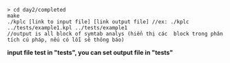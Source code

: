 
    > cd day2/completed
    make
    ./kplc [link to input file] [link output file] //ex: ./kplc ../tests/example1.kpl ../tests/example1
    //output is all block of symtab analys (hiển thị các  block trong phân tích cú pháp, nếu có lỗi sẽ thông báo)

**input file test in "tests", you can set output file in "tests"**

